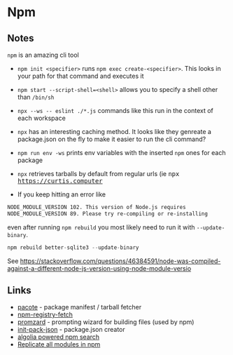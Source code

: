 # Npm

## Notes

`npm` is an amazing cli tool

- `npm init <specifier>` runs `npm exec create-<specifier>`. This looks in your path for that command and executes it
- `npm start --script-shell=<shell>` allows you to specify a shell other than `/bin/sh`
- `npx --ws -- eslint ./*.js` commands like this run in the context of each workspace
- `npx` has an interesting caching method. It looks like they genreate a package.json on the fly to make it easier to run the cli command?
- `npm run env -ws` prints env variables with the inserted `npm` ones for each package
- `npx` retrieves tarballs by default from regular urls (ie <kbd>npx https://curtis.computer</kbd>

- If you keep hitting an error like

```zsh
NODE_MODULE_VERSION 102. This version of Node.js requires
NODE_MODULE_VERSION 89. Please try re-compiling or re-installing
```

even after running `npm rebuild` you most likely need to run it with `--update-binary`.

```ts
npm rebuild better-sqlite3 --update-binary
```

See https://stackoverflow.com/questions/46384591/node-was-compiled-against-a-different-node-js-version-using-node-module-versio

## Links

- [pacote](https://github.com/npm/pacote) - package manifest / tarball fetcher
- [npm-registry-fetch](https://www.npmjs.com/package/npm-registry-fetch)
- [promzard](https://github.com/npm/promzard) - prompting wizard for building files (used by npm)
- [init-pack-json](https://www.npmjs.com/package/init-package-json) - package.json creator
- [algolia powered npm search](https://github.com/algolia/npm-search)
- [Replicate all modules in npm](https://replicate.npmjs.com/_all_docs)
